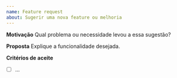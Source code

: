 ```yaml
---
name: Feature request
about: Sugerir uma nova feature ou melhoria
---
```


**Motivação**
Qual problema ou necessidade levou a essa sugestão?

**Proposta**
Explique a funcionalidade desejada.

**Critérios de aceite**
- [ ] ...
